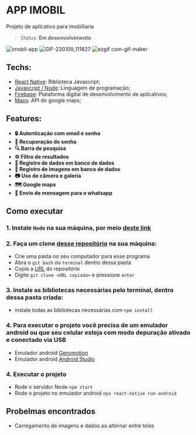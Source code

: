 # APP IMOBIL

Projeto de aplicativo para imobiliaria

> Status: **Em desenvolvimento**

<div >

![imobil-app](https://user-images.githubusercontent.com/92051142/211327060-b380bd5c-740b-4ca1-82bd-d5904c01e38e.gif) ![GIF-230109_111827](https://user-images.githubusercontent.com/92051142/211329423-6054f77d-142d-49ac-b770-f989f6773526.gif) ![ezgif com-gif-maker](https://user-images.githubusercontent.com/92051142/211329902-b76513c0-f5bb-4618-b99e-6a9e839aef66.gif)


</div>

## Techs:

* [React Native](https://reactnative.dev/): Biblioteca Javascript;
* [Javascript / Node](https://nodejs.org/en/): Linguagem de programação;
* [Firebase](https://firebase.google.com/): Plataforma digital de desenvolvimento de aplicativos;
* [Maps](https://github.com/react-native-maps/react-native-maps): API do google maps;

## Features:

* **🔒 Autenticação com email e senha**
* **🔑 Recuperação de senha**
* **🔍 Barra de pesquisa**
* **⚙️ Filtro de resultados**
* **💽 Registro de dados em banco de dados**
* **💽 Registro de imagens em banco de dados**
* **📷 Uso de câmera e galeria**
* **🗺️ Google maps**
* **💬 Envio de mensagem para o whatsapp**

## Como executar

### **1. Instale `Node` na sua máquina, por meio [deste link](https://nodejs.org/en/)**

### **2. Faça um clone [desse repositório](https://github.com/rafaballerini/AssistentePessoal.git) na sua máquina:**

* Crie uma pasta no seu computador para esse programa
* Abra o `git bash` ou `terminal` dentro dessa pasta
* Copie a [URL](https://github.com/PedroErath/imobil.git) do repositório
* Digite `git clone <URL copiada>` e pressione `enter`

### **3. Instale as bibliotecas necessárias pelo terminal, dentro dessa pasta criada:**

* instale todas as bibliotecas necessárias com `npm install`

### **4. Para executar o projeto você precisa de um emulador android ou que seu celular esteja com modo depuração ativado e conectado via USB**

* Emulador android [Genymotion](https://www.genymotion.com/)
* Emulador android [Android Studio](https://developer.android.com/studio)

### **4. Executar o projeto**

* Rode o servidor Node `npm start`
* Rode o projeto no emulador android `npx react-native run-android`

## Probelmas encontrados

* Carregamento de imagens e dados ao alternar entre telas
